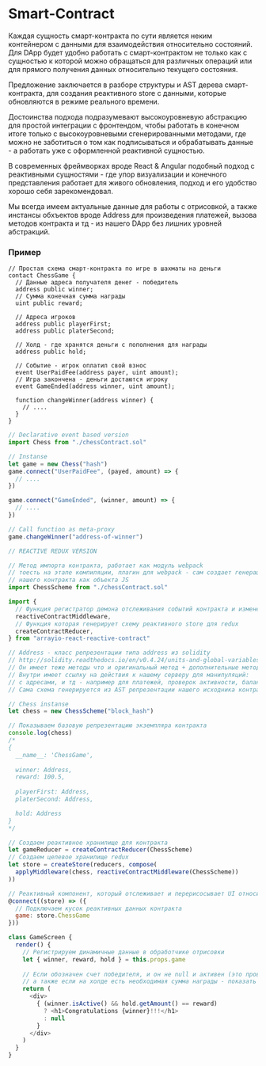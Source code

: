 # Smart-Contract
Каждая сущность смарт-контракта по сути является неким контейнером с данными для взаимодействия относительно состояний. Для DApp будет удобно работать с смарт-контрактом не только как с сущностью к которой можно обращаться для различных операций или для прямого получения данных относительно текущего состояния.

Предложение заключается в разборе структуры и AST дерева смарт-контракта, для создания реактивного store с данными, которые обновляются в режиме реального времени. 

Достоинства подхода подразумевают высокоуровневую абстракцию для простой интеграции с фронтендом, чтобы работать в конечном итоге только с высокоуровневыми сгенерированными методами, где можно не заботиться о том как подписываться и обрабатывать данные - а работать уже с оформленной реактивной сущностью. 

В современных фреймворках вроде React & Angular подобный подход с реактивными сущностями - где упор визуализации и конечного представления работает для живого обновления, подход и его удобство хорошо себя зарекомендовал.

Мы всегда имеем актуальные данные для работы с отрисовкой, а также инстансы обхъектов вроде Address для произведения платежей, вызова методов контракта и тд - из нашего DApp без лишних уровней абстракций.

### Пример
``` solidity
// Простая схема смарт-контракта по игре в шахматы на деньги 
contact ChessGame {
  // Данные адреса получателя денег - победитель
  address public winner;
  // Сумма конечная сумма награды
  uint public reward;
  
  // Адреса игроков
  address public playerFirst;
  address public platerSecond;

  // Холд - где хранятся деньги с пополнения для награды
  address public hold;
  
  // Событие - игрок оплатил свой взнос
  event UserPaidFee(address payer, uint amount);
  // Игра закончена - деньги достаются игроку
  event GameEnded(address winner, uint amount);

  function changeWinner(address winner) {
    // ....
  }
}
```

``` js
// Declarative event based version
import Chess from "./chessContract.sol" 

// Instanse
let game = new Chess("hash")
game.connect("UserPaidFee", (payed, amount) => {
  // ....
})

game.connect("GameEnded", (winner, amount) => {
  // ....
})

// Call function as meta-proxy
game.changeWinner("address-of-winner")

```


``` js
// REACTIVE REDUX VERSION

// Метод импорта контракта, работает как модуль webpack
// тоесть на этапе компиляции, плагин для webpack - сам создает генерацию и репрезентацию 
// нашего контракта как объекта JS
import ChessScheme from "./chessContract.sol"

import {
  // Функция регистратор демона отслеживания событий контракта и изменения данных
  reactiveContractMiddleware,
  // Функция которая генерирует схему реактивного store для redux
  createContractReducer,
} from "arrayio-react-reactive-contract"

// Address - класс репрезентации типа address из solidity
// http://solidity.readthedocs.io/en/v0.4.24/units-and-global-variables.html#address-related
// Он имеет теже методы что и оригинальный метод + дополнительные методы помощники что мы даем сами
// Внутри имеет ссылку на действия к нашему серверу для манипуляций: 
// с адресами, и тд - например для платежей, проверок активности, баланса и тд
// Сама схема генерируется из AST репрезентации нашего исходника контракта

// Chess instanse
let chess = new ChessScheme("block_hash")

// Показываем базовую репрезентацию экземпляра контракта
console.log(chess)
/*
{
  __name__: 'ChessGame',
  
  winner: Address,
  reward: 100.5,
  
  playerFirst: Address,
  platerSecond: Address,

  hold: Address
}
*/

// Создаем реактивное хранилище для контракта
let gameReducer = createContractReducer(ChessScheme)
// Создаем целевое хранилище redux
let store = createStore(reducers, compose(
  applyMiddleware(chess, reactiveContractMiddleware(ChessScheme))
))

// Реактивный компонент, который отслеживает и перерисосывает UI относительно данных в хранилище
@connect((store) => ({
  // Подключаем кусок реактивных данных контракта
  game: store.ChessGame
}))

class GameScreen {
  render() {
    // Регистрируем динамичные данные в обработчике отрисовки
    let { winner, reward, hold } = this.props.game
    
    // Если обозначен счет победителя, и он не null и активен (это проверяет метод isActive)
    // а также если на холде есть необходимая сумма награды - показать на экран элемент поздравления победителя
    return (
      <div>
        { (winner.isActive() && hold.getAmount() == reward)
          ? <h1>Congratulations {winner}!!!</h1>
          : null
        }
      </div>
    )
  }
}
```